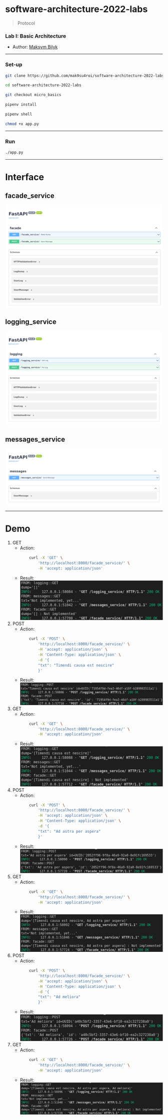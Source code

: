 # software-architecture-2022-labs

> Protocol

### Lab I: Basic Architecture 
- Author: [Maksym Bilyk](https://github.com/mak9su4roi)

---

### Set-up
```bash
git clone https://github.com/mak9su4roi/software-architecture-2022-labs.git
```
```bash
cd software-architecture-2022-labs
```
```bash
git checkout micro_basics 
```
```bash
pipenv install
```
```bash
pipenv shell
```
```bash
chmod +x app.py
```
---

### Run
```bash
./app.py
```

---

# Interface

## facade_service
![](media/facade.png)
## logging_service
![](media/logging.png)
## messages_service
![](media/messages.png)

---

# Demo
1. GET
    - Action:
        ```bash
            curl -X 'GET' \
                'http://localhost:8000/facade_service/' \
                -H 'accept: application/json'
        ```
    - Result:
        ![](media/get_01.png)
2. POST
    - Action:
        ```bash
            curl -X 'POST' \
                'http://localhost:8000/facade_service/' \
                -H 'accept: application/json' \
                -H 'Content-Type: application/json' \
                -d '{
                "txt": "Timendi causa est nescire"
                }'
        ```
    - Result:
        ![](media/post_01.png)
3. GET
    - Action:
        ```bash
            curl -X 'GET' \
                'http://localhost:8000/facade_service/' \
                -H 'accept: application/json'
        ```
    - Result:
        ![](media/get_02.png)
4. POST
    - Action:
        ```bash
            curl -X 'POST' \
                'http://localhost:8000/facade_service/' \
                -H 'accept: application/json' \
                -H 'Content-Type: application/json' \
                -d '{
                "txt": "Ad astra per aspera"
                }'
        ```
    - Result:
        ![](media/post_02.png)
5. GET
    - Action:
        ```bash
            curl -X 'GET' \
                'http://localhost:8000/facade_service/' \
                -H 'accept: application/json'
        ```
    - Result:
        ![](media/get_03.png)
6. POST
    - Action:
        ```bash
            curl -X 'POST' \
                'http://localhost:8000/facade_service/' \
                -H 'accept: application/json' \
                -H 'Content-Type: application/json' \
                -d '{
                "txt": "Ad meliora"
                }'
        ```
    - Result:
        ![](media/post_03.png)
7. GET
    - Action:
        ```bash
            curl -X 'GET' \
                'http://localhost:8000/facade_service/' \
                -H 'accept: application/json'
        ```
    - Result:
        ![](media/get_04.png)
